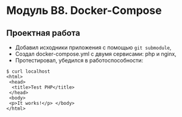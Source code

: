 # Модуль B8. Docker-Compose

## Проектная работа

* Добавил исходники приложения с помощью `git submodule`,
* Создал docker-compose.yml с двумя сервисами: php и nginx,
* Протестировал, убедился в работоспособности:
```
$ curl localhost
<html>
 <head>
  <title>Test PHP</title>
 </head>
 <body>
 <p>It works!</p> </body>
</html>
```